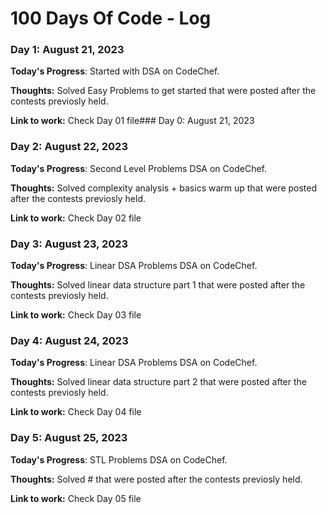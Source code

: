 # 100 Days Of Code - Log

### Day 1: August 21, 2023

**Today's Progress**: Started with DSA on CodeChef.

**Thoughts:** Solved Easy Problems to get started that were posted after the contests previosly held.

**Link to work:** Check Day 01 file### Day 0: August 21, 2023

### Day 2: August 22, 2023

**Today's Progress**: Second Level Problems DSA on CodeChef.

**Thoughts:** Solved complexity analysis + basics warm up that were posted after the contests previosly held.

**Link to work:** Check Day 02 file

### Day 3: August 23, 2023

**Today's Progress**: Linear DSA Problems DSA on CodeChef.

**Thoughts:** Solved linear data structure part 1 that were posted after the contests previosly held.

**Link to work:** Check Day 03 file

### Day 4: August 24, 2023

**Today's Progress**: Linear DSA Problems DSA on CodeChef.

**Thoughts:** Solved linear data structure part 2 that were posted after the contests previosly held.

**Link to work:** Check Day 04 file

### Day 5: August 25, 2023

**Today's Progress**: STL Problems DSA on CodeChef.

**Thoughts:** Solved # that were posted after the contests previosly held.

**Link to work:** Check Day 05 file